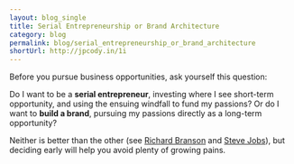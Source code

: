 ```yaml
---
layout: blog_single
title: Serial Entrepreneurship or Brand Architecture
category: blog
permalink: blog/serial_entrepreneurship_or_brand_architecture
shortUrl: http://jpcody.in/1i
---
```

<p>Before you pursue business opportunities, ask yourself this question:</p>
<p>Do I want to be a <strong>serial entrepreneur</strong>, investing where I see short-term opportunity, and using the ensuing windfall to fund my passions? Or do I want to <strong>build a brand</strong>, pursuing my passions directly as a long-term opportunity?</p>
<p>Neither is better than the other (see <a href="http://en.wikipedia.org/wiki/List_of_Richard_Branson%27s_business_ventures">Richard Branson</a> and <a href="http://en.wikipedia.org/wiki/Steve_Jobs">Steve Jobs</a>), but deciding early will help you avoid plenty of growing pains.</p>